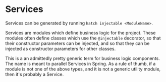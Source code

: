 # Services

Services can be generated by running `hatch injectable <ModuleName>`.

Services are modules which define business logic for the project. These modules often define classes which use the 
`@injectable` decorator, so that their constructor parameters can be injected, and so that they can be injected as
constructor parameters for other classes.

This is a an admittedly pretty generic term for business logic components. The name is meant to parallel Services in
Spring. As a rule of thumb, if a module is not one of the above types, and it is not a generic utility module, then it's
probably a Service.